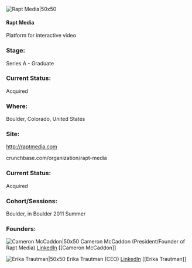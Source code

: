

![Rapt Media|50x50](https://apimg.techstars.com/connect/images/image_files/5331/fd04/e731/4a94/d600/0001/original/rapt_logo.jpg)

#### Rapt Media
Platform for interactive video

### Stage: 
Series A - Graduate 

### Current Status: 
Acquired

### Where:
Boulder, Colorado, United States

### Site:
http://raptmedia.com



crunchbase.com/organization/rapt-media

### Current Status: 
Acquired

### Cohort/Sessions: 
Boulder, in Boulder 2011 Summer

### Founders: 

![Cameron McCaddon|50x50](https://s3.amazonaws.com/photos.angel.co/users/58737-medium_jpg?1316466600) Cameron McCaddon (President/Founder of Rapt Media) [LinkedIn](https://linkedin.com/in/cameronmccaddon) [[Cameron McCaddon]]

![Erika Trautman|50x50](https://s3.amazonaws.com/photos.angel.co/users/39321-medium_jpg?1316462198) Erika Trautman (CEO) [LinkedIn](https://linkedin.com/pub/erika-trautman) [[Erika Trautman]]


